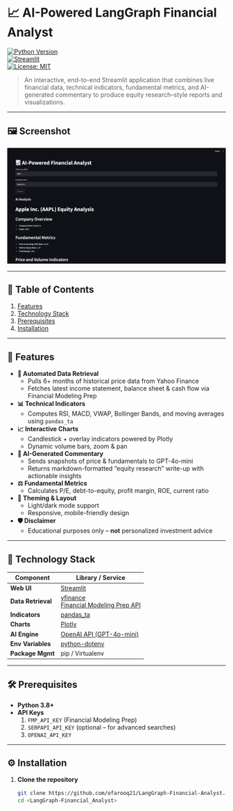 <!--
  ___________________________________________________________
 |                                                           |
 |    📈 AI-Powered LangGraph Financial Analyst — README.md  |
 |___________________________________________________________|
-->

# 📈 AI-Powered LangGraph Financial Analyst

[![Python Version](https://img.shields.io/badge/python-3.8%2B-blue)](https://www.python.org/)  
[![Streamlit](https://img.shields.io/badge/streamlit-v1.0-green)](https://streamlit.io/)  
[![License: MIT](https://img.shields.io/badge/License-MIT-yellow.svg)](LICENSE)  

> An interactive, end-to-end Streamlit application that combines live financial data, technical indicators, fundamental metrics, and AI-generated commentary to produce equity research–style reports and visualizations.

---

## 🖼️ Screenshot

![App Screenshot](screenshot.png)

---

## 📑 Table of Contents

1. [Features](#-features)  
2. [Technology Stack](#-technology-stack)  
3. [Prerequisites](#-prerequisites)  
4. [Installation](#-installation)  


---

## 🚀 Features

- **🔄 Automated Data Retrieval**  
  - Pulls 6+ months of historical price data from Yahoo Finance  
  - Fetches latest income statement, balance sheet & cash flow via Financial Modeling Prep  
- **📊 Technical Indicators**  
  - Computes RSI, MACD, VWAP, Bollinger Bands, and moving averages using `pandas_ta`  
- **📈 Interactive Charts**  
  - Candlestick + overlay indicators powered by Plotly  
  - Dynamic volume bars, zoom & pan  
- **🤖 AI-Generated Commentary**  
  - Sends snapshots of price & fundamentals to GPT-4o-mini  
  - Returns markdown-formatted “equity research” write-up with actionable insights  
- **⚖️ Fundamental Metrics**  
  - Calculates P/E, debt-to-equity, profit margin, ROE, current ratio  
- **🎨 Theming & Layout**  
  - Light/dark mode support  
  - Responsive, mobile-friendly design  
- **🛡️ Disclaimer**  
  - Educational purposes only – **not** personalized investment advice  

---

## 🧰 Technology Stack

| Component           | Library / Service                    |
| ------------------- | -------------------------------------|
| **Web UI**          | [Streamlit](https://streamlit.io/)   |
| **Data Retrieval**  | [yfinance](https://github.com/ranaroussi/yfinance) <br> [Financial Modeling Prep API](https://financialmodelingprep.com/) |
| **Indicators**      | [pandas_ta](https://github.com/twopirllc/pandas-ta) |
| **Charts**          | [Plotly](https://plotly.com/python/) |
| **AI Engine**       | [OpenAI API (GPT-4o-mini)](https://openai.com/) |
| **Env Variables**   | [python-dotenv](https://github.com/theskumar/python-dotenv) |
| **Package Mgmt**    | pip / Virtualenv                     |

---

## 🛠️ Prerequisites

- **Python 3.8+**  
- **API Keys**  
  1. `FMP_API_KEY` (Financial Modeling Prep)  
  2. `SERPAPI_API_KEY` (optional – for advanced searches)  
  3. `OPENAI_API_KEY`  

---

## ⚙️ Installation

1. **Clone the repository**  
   ```bash
   git clone https://github.com/ofarooq21/LangGraph-Financial-Analyst.git
   cd <LangGraph-Financial_Analyst>
